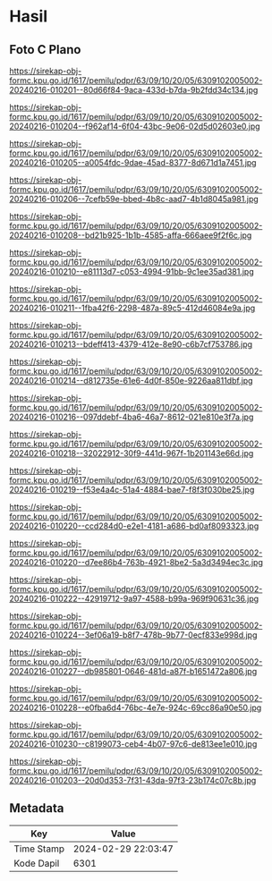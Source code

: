 # Hasil

## Foto C Plano

https://sirekap-obj-formc.kpu.go.id/1617/pemilu/pdpr/63/09/10/20/05/6309102005002-20240216-010201--80d66f84-9aca-433d-b7da-9b2fdd34c134.jpg

https://sirekap-obj-formc.kpu.go.id/1617/pemilu/pdpr/63/09/10/20/05/6309102005002-20240216-010204--f962af14-6f04-43bc-9e06-02d5d02603e0.jpg

https://sirekap-obj-formc.kpu.go.id/1617/pemilu/pdpr/63/09/10/20/05/6309102005002-20240216-010205--a0054fdc-9dae-45ad-8377-8d671d1a7451.jpg

https://sirekap-obj-formc.kpu.go.id/1617/pemilu/pdpr/63/09/10/20/05/6309102005002-20240216-010206--7cefb59e-bbed-4b8c-aad7-4b1d8045a981.jpg

https://sirekap-obj-formc.kpu.go.id/1617/pemilu/pdpr/63/09/10/20/05/6309102005002-20240216-010208--bd21b925-1b1b-4585-affa-666aee9f2f6c.jpg

https://sirekap-obj-formc.kpu.go.id/1617/pemilu/pdpr/63/09/10/20/05/6309102005002-20240216-010210--e81113d7-c053-4994-91bb-9c1ee35ad381.jpg

https://sirekap-obj-formc.kpu.go.id/1617/pemilu/pdpr/63/09/10/20/05/6309102005002-20240216-010211--1fba42f6-2298-487a-89c5-412d46084e9a.jpg

https://sirekap-obj-formc.kpu.go.id/1617/pemilu/pdpr/63/09/10/20/05/6309102005002-20240216-010213--bdeff413-4379-412e-8e90-c6b7cf753786.jpg

https://sirekap-obj-formc.kpu.go.id/1617/pemilu/pdpr/63/09/10/20/05/6309102005002-20240216-010214--d812735e-61e6-4d0f-850e-9226aa811dbf.jpg

https://sirekap-obj-formc.kpu.go.id/1617/pemilu/pdpr/63/09/10/20/05/6309102005002-20240216-010216--097ddebf-4ba6-46a7-8612-021e810e3f7a.jpg

https://sirekap-obj-formc.kpu.go.id/1617/pemilu/pdpr/63/09/10/20/05/6309102005002-20240216-010218--32022912-30f9-441d-967f-1b201143e66d.jpg

https://sirekap-obj-formc.kpu.go.id/1617/pemilu/pdpr/63/09/10/20/05/6309102005002-20240216-010219--f53e4a4c-51a4-4884-bae7-f8f3f030be25.jpg

https://sirekap-obj-formc.kpu.go.id/1617/pemilu/pdpr/63/09/10/20/05/6309102005002-20240216-010220--ccd284d0-e2e1-4181-a686-bd0af8093323.jpg

https://sirekap-obj-formc.kpu.go.id/1617/pemilu/pdpr/63/09/10/20/05/6309102005002-20240216-010220--d7ee86b4-763b-4921-8be2-5a3d3494ec3c.jpg

https://sirekap-obj-formc.kpu.go.id/1617/pemilu/pdpr/63/09/10/20/05/6309102005002-20240216-010222--42919712-9a97-4588-b99a-969f90631c36.jpg

https://sirekap-obj-formc.kpu.go.id/1617/pemilu/pdpr/63/09/10/20/05/6309102005002-20240216-010224--3ef06a19-b8f7-478b-9b77-0ecf833e998d.jpg

https://sirekap-obj-formc.kpu.go.id/1617/pemilu/pdpr/63/09/10/20/05/6309102005002-20240216-010227--db985801-0646-481d-a87f-b1651472a806.jpg

https://sirekap-obj-formc.kpu.go.id/1617/pemilu/pdpr/63/09/10/20/05/6309102005002-20240216-010228--e0fba6d4-76bc-4e7e-924c-69cc86a90e50.jpg

https://sirekap-obj-formc.kpu.go.id/1617/pemilu/pdpr/63/09/10/20/05/6309102005002-20240216-010230--c8199073-ceb4-4b07-97c6-de813ee1e010.jpg

https://sirekap-obj-formc.kpu.go.id/1617/pemilu/pdpr/63/09/10/20/05/6309102005002-20240216-010203--20d0d353-7f31-43da-97f3-23b174c07c8b.jpg


## Metadata

| Key        | Value               |
| ---------- | ------------------- |
| Time Stamp | 2024-02-29 22:03:47 |
| Kode Dapil | 6301                |



